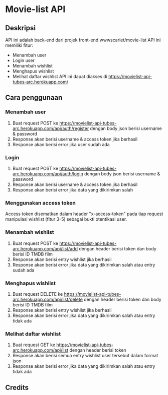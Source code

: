 # Movie-list API
## Deskripsi
API ini adalah back-end dari projek front-end wwwscarlet/movie-list
API ini memiliki fitur:
  - Menambah user
  - Login user
  - Menambah wishlist
  - Menghapus wishlist
  - Melihat daftar wishlist
API ini dapat diakses di https://movielist-api-tubes-arc.herokuapp.com/
## Cara penggunaan
### Menambah user
1. Buat request POST ke https://movielist-api-tubes-arc.herokuapp.com/api/auth/register dengan body json berisi username & password
2. Response akan berisi username & access token jika berhasil
3. Response akan berisi error jika user sudah ada
### Login
1. Buat request POST ke https://movielist-api-tubes-arc.herokuapp.com/api/auth/login dengan body json berisi username & password
2. Response akan berisi username & access token jika berhasil
3. Response akan berisi error jika data yang dikirimkan salah
### Menggunakan access token
Access token disematkan dalam header "x-access-token" pada tiap request manipulasi wishlist (fitur 3-5) sebagai bukti otentikasi user.
### Menambah wishlist
1. Buat request POST ke https://movielist-api-tubes-arc.herokuapp.com/api/list/add dengan header berisi token dan body berisi ID TMDB film
2. Response akan berisi entry wishlist jika berhasil
3. Response akan berisi error jika data yang dikirimkan salah atau entry sudah ada
### Menghapus wishlist
1. Buat request DELETE ke https://movielist-api-tubes-arc.herokuapp.com/api/list/delete dengan header berisi token dan body berisi ID TMDB film
2. Response akan berisi entry wishlist jika berhasil
3. Response akan berisi error jika data yang dikirimkan salah atau entry tidak ada
### Melihat daftar wishlist
1. Buat request GET ke https://movielist-api-tubes-arc.herokuapp.com/api/list dengan header berisi token
2. Response akan berisi semua entry wishlist user tersebut dalam format json
3. Response akan berisi error jika data yang dikirimkan salah atau entry tidak ada
## Credits
